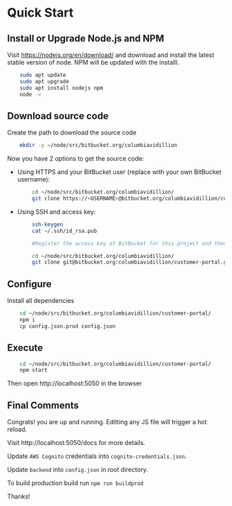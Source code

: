 # Quick Start

## Install or Upgrade Node.js and NPM
Visit https://nodejs.org/en/download/ and download and install the latest stable version of node. NPM will be updated with the installl.

```bash
    sudo apt update
    sudo apt upgrade
    sudo apt install nodejs npm
    node -v
```

## Download source code
Create the path to download the source code

```bash
    mkdir -p ~/node/src/bitbucket.org/columbiavidillion
```

Now you have 2 options to get the source code:

* Using HTTPS and your BitBucket user (replace **<USERNAME>** with your own BitBucket username):

```bash
        cd ~/node/src/bitbucket.org/columbiavidillion/
        git clone https://<USERNAME>@bitbucket.org/columbiavidillion/customer-portal.git
```

* Using SSH and access key:
```bash
        ssh-keygen
        cat ~/.ssh/id_rsa.pub

        #Register the access key at BitBucket for this project and then download the source code

        cd ~/node/src/bitbucket.org/columbiavidillion/
        git clone git@bitbucket.org:columbiavidillion/customer-portal.git
```

## Configure
Install all dependencies

```bash
    cd ~/node/src/bitbucket.org/columbiavidillion/customer-portal/
    npm i
    cp config.json.prod config.json
```

## Execute

```bash
    cd ~/node/src/bitbucket.org/columbiavidillion/customer-portal/
    npm start
```

Then open http://localhost:5050 in the browser

## Final Comments
Congrats! you are up and running. Editting any JS file will trigger a hot reload.

Visit http://localhost:5050/docs for more details.

Update `AWS Cognito` credentials into `cognito-credentials.json`.

Update `backend` into `config.json` in root directory.

To build production build run `npm run buildprod`

Thanks!

